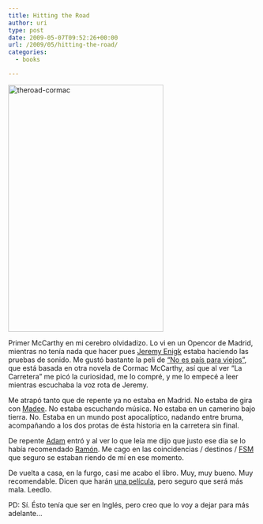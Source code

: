 ```yaml
---
title: Hitting the Road
author: uri
type: post
date: 2009-05-07T09:52:26+00:00
url: /2009/05/hitting-the-road/
categories:
  - books

---
```

<img class="aligncenter size-full wp-image-420" title="theroad-cormac" src="/wp-content/uploads/2009/05/theroad-cormac.jpg" alt="theroad-cormac" width="314" height="500" />

Primer McCarthy en mi cerebro olvidadizo. Lo vi en un Opencor de Madrid, mientras no tenía nada que hacer pues [Jeremy Enigk][1] estaba haciendo las pruebas de sonido. Me gustó bastante la peli de [&#8220;No es país para viejos&#8221;][2], que está basada en otra novela de Cormac McCarthy, así que al ver &#8220;La Carretera&#8221; me picó la curiosidad, me lo compré, y me lo empecé a leer mientras escuchaba la voz rota de Jeremy.

Me atrapó tanto que de repente ya no estaba en Madrid. No estaba de gira con [Madee][3]. No estaba escuchando música. No estaba en un camerino bajo tierra. No. Estaba en un mundo post apocalíptico, nadando entre bruma, acompañando a los dos protas de ésta historia en la carretera sin final.

De repente [Adam][4] entró y al ver lo que leía me dijo que justo ese día se lo había recomendado [Ramón][5]. Me cago en las coincidencias / destinos / [FSM][6] que seguro se estaban riendo de mí en ese momento.

De vuelta a casa, en la furgo, casi me acabo el libro. Muy, muy bueno. Muy recomendable. Dicen que harán [una película][7], pero seguro que será más mala. Leedlo.

PD: Sí. Ésto tenía que ser en Inglés, pero creo que lo voy a dejar para más adelante&#8230;

 [1]: http://www.myspace.com/jeremyenigk
 [2]: http://www.imdb.com/title/tt0477348/
 [3]: http://www.myspace.com/madeebcn
 [4]: http://www.myspace.com/adammadee
 [5]: http://www.myspace.com/thenewraemon
 [6]: http://www.venganza.org/
 [7]: http://www.imdb.com/title/tt0898367/